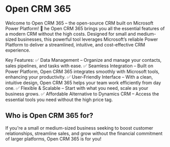 # Open CRM 365

Welcome to Open CRM 365 – the open-source CRM built on Microsoft Power Platform! 🎉
 he
Open CRM 365 brings you all the essential features of a modern CRM without the high costs. Designed for small and medium-sized businesses, this powerful tool leverages Microsoft’s reliable Power Platform to deliver a streamlined, intuitive, and cost-effective CRM experience.

Key Features:
✅ Data Management – Organize and manage your contacts, sales pipelines, and tasks with ease.
✅ Seamless Integration – Built on Power Platform, Open CRM 365 integrates smoothly with Microsoft tools, enhancing your productivity.
✅ User-Friendly Interface – With a clean, intuitive design, Open CRM 365 helps your team work efficiently from day one.
✅ Flexible & Scalable – Start with what you need, scale as your business grows.
✅ Affordable Alternative to Dynamics CRM – Access the essential tools you need without the high price tag.

## Who is Open CRM 365 for?
If you're a small or medium-sized business seeking to boost customer relationships, streamline sales, and grow without the financial commitment of larger platforms, Open CRM 365 is for you!